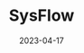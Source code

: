 ---
title: "SysFlow"
date: 2023-04-17
draft: false
# description
description: "Learn sysflow eBPF Data Transfer"
type : "learning-center"
weight: 1
---